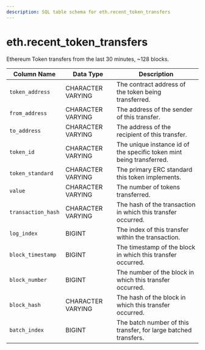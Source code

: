 ```yaml
---
description: SQL table schema for eth.recent_token_transfers
---
```


# eth.recent\_token\_transfers

Ethereum Token transfers from the last 30 minutes, \~128 blocks.

| Column Name        | Data Type         | Description                                                          |
| ------------------ | ----------------- | -------------------------------------------------------------------- |
| `token_address`    | CHARACTER VARYING | The contract address of the token being transferred.                 |
| `from_address`     | CHARACTER VARYING | The address of the sender of this transfer.                          |
| `to_address`       | CHARACTER VARYING | The address of the recipient of this transfer.                       |
| `token_id`         | CHARACTER VARYING | The unique instance id of the specific token mint being transferred. |
| `token_standard`   | CHARACTER VARYING | The primary ERC standard this token implements.                      |
| `value`            | CHARACTER VARYING | The number of tokens transferred.                                    |
| `transaction_hash` | CHARACTER VARYING | The hash of the transaction in which this transfer occurred.         |
| `log_index`        | BIGINT            | The index of this transfer within the transaction.                   |
| `block_timestamp`  | BIGINT            | The timestamp of the block in which this transfer occurred.          |
| `block_number`     | BIGINT            | The number of the block in which this transfer occurred.             |
| `block_hash`       | CHARACTER VARYING | The hash of the block in which this transfer occurred.               |
| `batch_index`      | BIGINT            | The batch number of this transfer, for large batched transfers.      |
